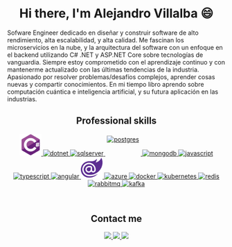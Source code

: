<h1 align="center">Hi there, I'm Alejandro Villalba 😄</h1>


Sofware Engineer dedicado en diseñar y construir software de alto rendimiento, alta escalabilidad, y alta calidad. Me fascinan los microservicios en la nube, y la arquitectura del software con un enfoque en el backend utilizando C# .NET y ASP.NET Core sobre tecnologías de vanguardia. Siempre estoy comprometido con el aprendizaje continuo y con mantenerme actualizado con las últimas tendencias de la industria. Apasionado por resolver problemas/desafíos complejos, aprender cosas nuevas y compartir conocimientos. En mi tiempo libro aprendo sobre computación cuántica e inteligencia artificial, y su futura aplicación en las industrias. 


<h2 align="center">Professional skills</h2>

<p align="center">
 </a>
  <a href="https://learn.microsoft.com/en-us/dotnet/csharp/">
    <img src="https://raw.githubusercontent.com/devicons/devicon/master/icons/csharp/csharp-original.svg"  with="50" height="50" alt="csharp">
  </a>
  <a href="https://dotnet.microsoft.com/en-us/">
    <img src="https://cdn.jsdelivr.net/gh/devicons/devicon/icons/dotnetcore/dotnetcore-original.svg" with="50" height="50" alt="dotnet" >
   </a>
  <a href="https://www.microsoft.com/en-us/sql-server/sql-server-downloads">
    <img src="https://cdn.jsdelivr.net/gh/devicons/devicon/icons/microsoftsqlserver/microsoftsqlserver-plain.svg" with="50" height="50" alt="sqlserver" >
   </a>
  <a href="https://www.postgresql.org/">
 <img src="https://cdn.jsdelivr.net/gh/devicons/devicon/icons/postgresql/postgresql-original.svg" width="50" height="50" alt="postgres" style="vertical-align:top; margin:4px"/>
  </a> 
  <a href="https://www.mongodb.com/">
    <img src="https://cdn.jsdelivr.net/gh/devicons/devicon/icons/mongodb/mongodb-original.svg" with="50" height="50" alt="mongodb" >
  </a>  
      <a href="https://www.javascript.com/">
    <img src="https://cdn.jsdelivr.net/gh/devicons/devicon/icons/javascript/javascript-original.svg" with="50" height="50" alt="javascript" >
  </a>
  <a href="https://www.typescriptlang.org/">
    <img src="https://cdn.jsdelivr.net/gh/devicons/devicon/icons/typescript/typescript-original.svg" with="50" height="50" alt="typescript" >
  </a>
  <a href="https://angular.io/">
    <img src="https://cdn.jsdelivr.net/gh/devicons/devicon/icons/angularjs/angularjs-original.svg" with="50" height="50" alt="angular" >
  </a>
  <a href="https://dotnet.microsoft.com/es-es/apps/aspnet/web-apps/blazor">
    <img src="https://github.com/devicons/devicon/blob/master/icons/blazor/blazor-original.svg" with="50" height="50" alt="angular" >
  </a>
    <a href="https://azure.microsoft.com/en-us/">
    <img src="https://cdn.jsdelivr.net/gh/devicons/devicon/icons/azure/azure-original.svg" with="50" height="50" alt="azure" >
  </a>
  <a href="https://www.docker.com/">
    <img src="https://cdn.jsdelivr.net/gh/devicons/devicon/icons/docker/docker-original.svg" with="50" height="50" alt="docker" >
  </a>
   </a>
  <a href="https://kubernetes.io/">
    <img src="https://cdn.jsdelivr.net/gh/devicons/devicon/icons/kubernetes/kubernetes-plain.svg" with="50" height="50" alt="kubernetes" >
  </a>
  <a href="https://redis.io/">
    <img src="https://cdn.jsdelivr.net/gh/devicons/devicon/icons/redis/redis-original.svg" with="50" height="50" alt="redis" >
  </a>  
  <a href="https://www.rabbitmq.com/">
    <img src="https://www.vectorlogo.zone/logos/rabbitmq/rabbitmq-icon.svg" with="50" height="50" alt="rabbitmq" >
  </a>
  <a href="https://kafka.apache.org/">
    <img src="https://cdn.jsdelivr.net/gh/devicons/devicon/icons/apachekafka/apachekafka-original.svg" with="50" height="50" alt="kafka" >
  </a>
  <br/>
</p>
<br/>

<h2 align="center">Contact me</h2>

<p align="center"> 
 <a href="https://www.linkedin.com/in/qubitsey" alt="Linkedin">
   <img src="https://img.shields.io/badge/LinkedIn-0A66C2?logo=linkedin&logoColor=white&style=for-the-badge" />
   </a>
 <a href="https://twitter.com/qubitsey" alt="Twitter">
   <img src="https://img.shields.io/badge/Twitter-1DA1F2?logo=twitter&logoColor=white&style=for-the-badge" />
 </a>
 <a href="mailto:qubitsey@gmail.com" alt="Gmail">
   <img src="https://img.shields.io/badge/Gmail-D14836?logo=gmail&logoColor=white&style=for-the-badge" />
 </a>
</p>


